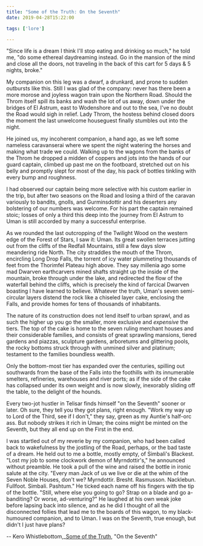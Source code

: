 ```yaml
---
title: "Some of the Truth: On the Seventh"
date: 2019-04-28T15:22:00

tags: ['lore']

---
```


"Since life is a dream I think I'll stop eating and drinking so much," he told me, "do some ethereal
daydreaming instead. Go in the mansion of the mind and close all the doors, not traveling in the
back of this cart for 5 days & 5 nights, broke."

My companion on this leg was a dwarf, a drunkard, and prone to sudden outbursts like this. Still I
was glad of the company: never has there been a more morose and joyless wagon train upon the
Northern Road. Should the Throm itself spill its banks and wash the lot of us away, down under the
bridges of El Astrum, east to Wodenshore and out to the sea, I've no doubt the Road would sigh in
relief. Lady Throm, the hostess behind closed doors the moment the last unwelcome houseguest finally
stumbles out into the night.

He joined us, my incoherent companion, a hand ago, as we left some nameless caravanserai where we
spent the night watering the horses and making what trade we could. Walking up to the wagons from
the banks of the Throm he dropped a midden of coppers and jots into the hands of our guard captain,
climbed up past me on the footboard, stretched out on his belly and promptly slept for most of the
day, his pack of bottles tinkling with every bump and roughness.

I had observed our captain being more selective with his custom earlier in the trip, but after two 
seasons on the Road and losing a third of the caravan variously to bandits, gnolls, and
Gurminsdottir and his deserters any bolstering of our numbers was welcome. For his part the captain
remained stoic; losses of only a third this deep into the journey from El Astrum to Uman is still
accorded by many a successful enterprise.

As we rounded the last outcropping of the Twilight Wood on the western edge of the Forest of Stars,
I saw it: Uman. Its great swollen terraces jutting out from the cliffs of the Redfall Mountains,
still a few days slow meandering ride North. The city straddles the mouth of the Throm, encircling
Long Drop Falls, the torrent of icy water plummeting thousands of feet from the Thorimfel Plateau
high above. They say millenia ago some mad Dwarven earthcarvers mined shafts straight up the inside
of the mountain, broke through under the lake, and redirected the flow of the waterfall behind the
cliffs, which is precisely the kind of farcical Dwarven boasting I have learned to believe. Whatever
the truth, Uman's seven semi-circular layers distend the rock like a chiseled layer cake, enclosing
the Falls, and provide homes for tens of thousands of inhabitants.

The nature of its construction does not lend itself to urban sprawl, and as such the higher up you
go the smaller, more exclusive and *expensive* the tiers. The top of the cake is home to the seven
ruling merchant houses and their considerable families, and consists of great sprawling mansions,
tiered gardens and piazzas, sculpture gardens, arboretums and glittering pools, the rocky bottoms
struck through with unmined silver and platinum; testament to the families boundless wealth.

Only the bottom-most tier has expanded over the centuries, spilling out southwards from the base of
the Falls into the foothills with its innumerable smelters, refineries, warehouses and river ports;
as if the side of the cake has collapsed under its own weight and is now slowly, inexorably sliding
off the table, to the delight of the hounds.

Every two-jot hustler in Telisar finds himself "on the Seventh" sooner or later. Oh sure, they tell
you they got plans, right enough. "Work my way up to Lord of the Third, see if I don't," they say,
green as my Auntie's half-orc ass. But nobody strikes it rich in Uman; the coins might be minted on
the Seventh, but they all end up on the First in the end.

I was startled out of my reverie by my companion, who had been called back to wakefulness by the
jostling of the Road, perhaps, or the bad taste of a dream. He held out to me a bottle, mostly
empty, of Simbali's Blackest. "Lost my job to some clockwork demon of Myrndottir's," he announced
without preamble. He took a pull of the wine and raised the bottle in ironic salute at the city.
"Every man Jack of us we live or die at the whim of the Seven Noble Houses, don't we?  Myrndottir.
Bresht. Rasmusson. Nacklebun. Fullfoot. Simbali. Pashtum." He ticked each name off his fingers with
the tip of the bottle. "Still, where else you going to go? Strap on a blade and go a-banditing? Or
worse, ad-venturing?" He laughed at his own weak joke before lapsing back into silence, and as he did
I thought of all the disconnected follies that lead me to the boards of this wagon, to my
black-humoured companion, and to Uman. I was on the Seventh, true enough, but didn't I just have
plans?


-- Kero Whistlebottom,_<u>Some of the Truth</u>, "On the Seventh"
